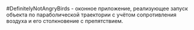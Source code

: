 #DefinitelyNotAngryBirds - оконное приложение, реализующее запуск объекта по параболической траектории с учётом сопротивления воздуха и его столкновение с препятствием.
